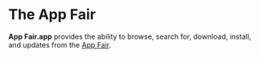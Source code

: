 # The App Fair

**App Fair.app** provides the ability to browse, search for, download,
install, and updates from the [App Fair](https://www.appfair.net).

